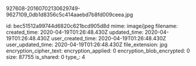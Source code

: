 927608-20160702130629749-9627109_0db1d8356c5c414aaebd7b8fd009ceea.jpg

id: bec51512a99744d6820c621bcd905d8d
mime: image/jpeg
filename: 
created_time: 2020-04-19T01:26:48.430Z
updated_time: 2020-04-19T01:26:48.430Z
user_created_time: 2020-04-19T01:26:48.430Z
user_updated_time: 2020-04-19T01:26:48.430Z
file_extension: jpg
encryption_cipher_text: 
encryption_applied: 0
encryption_blob_encrypted: 0
size: 87755
is_shared: 0
type_: 4